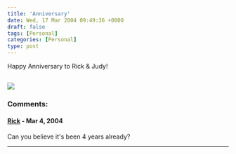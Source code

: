 ```yaml
---
title: 'Anniversary'
date: Wed, 17 Mar 2004 09:49:36 +0000
draft: false
tags: [Personal]
categories: [Personal]
type: post
---
```


Happy Anniversary to Rick & Judy!

![](http://jroller.com/resources/jmrodri/shamrock.jpg)
---
### Comments:
#### [Rick]( "") - <time datetime="2004-03-18 06:39:36">Mar 4, 2004</time>

Can you believe it's been 4 years already?
<hr />
